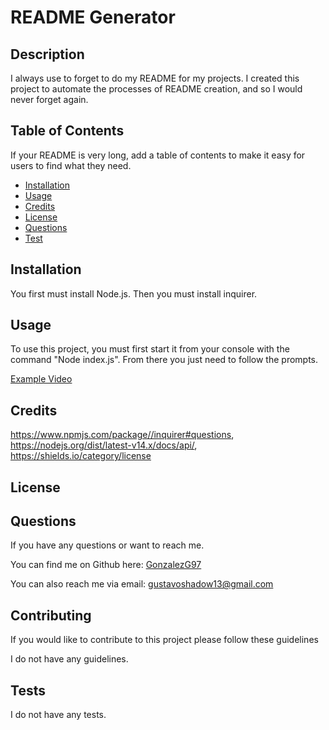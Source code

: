 
# README Generator 


## Description 

I always use to forget to do my README for my  projects. I created this project to automate the processes of README creation, and so I would never forget again. 


## Table of Contents

If your README is very long, add a table of contents to make it easy for users to find what they need.

* [Installation](#installation)
* [Usage](#usage)
* [Credits](#credits)
* [License](#license)
* [Questions](#questions)
* [Test](#test)


## Installation

You first must install Node.js. Then you must install inquirer. 


## Usage 

To use this project, you must first start it from your console with the command "Node index.js". From there you just need to follow the prompts.

[Example Video](https://drive.google.com/file/d/1eqFncnL006d0_RxckytuFPH6lzxNQ5TM/preview)

## Credits

https://www.npmjs.com/package//inquirer#questions, https://nodejs.org/dist/latest-v14.x/docs/api/, https://shields.io/category/license


## License



## Questions

If you have any questions or want to reach me.

You can find me on Github here: [GonzalezG97](https://github.com/GonzalezG97?tab=repositories)

You can also reach me via email: gustavoshadow13@gmail.com

## Contributing

If you would like to contribute to this project please follow these guidelines

I do not have any guidelines.

## Tests

I do not have any tests.

